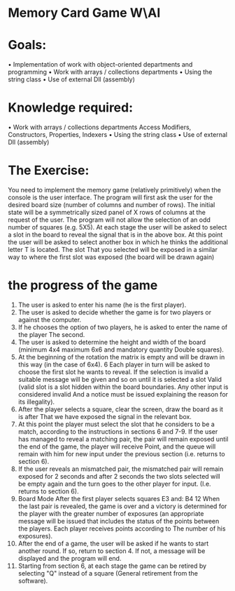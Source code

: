# Memory Card Game W\AI

# Goals:
• Implementation of work with object-oriented departments and programming
• Work with arrays / collections departments
• Using the string class
• Use of external Dll (assembly)
# Knowledge required:
• Work with arrays / collections departments
Access Modifiers, Constructors, Properties, Indexers
• Using the string class
• Use of external Dll (assembly)

# The Exercise:
You need to implement the memory game (relatively primitively) when the console is the user interface.
The program will first ask the user for the desired board size (number of columns and number of rows).
The initial state will be a symmetrically sized panel of X rows of columns at the request of the user.
The program will not allow the selection of an odd number of squares (e.g. 5X5).
At each stage the user will be asked to select a slot in the board to reveal the signal that is in the above box.
At this point the user will be asked to select another box in which he thinks the additional letter T is located. The slot
That you selected will be exposed in a similar way to where the first slot was exposed (the board will be drawn again)

# the progress of the game
1. The user is asked to enter his name (he is the first player).
2. The user is asked to decide whether the game is for two players or against the computer.
3. If he chooses the option of two players, he is asked to enter the name of the player
The second.
4. The user is asked to determine the height and width of the board (minimum 4x4 maximum 6x6 and mandatory quantity
Double squares).
5. At the beginning of the rotation the matrix is empty and will be drawn in this way (in the case of 6x4).
6 Each player in turn will be asked to choose the first slot he wants to reveal. If the selection is invalid a suitable message will be given and so on until it is selected a slot
Valid (valid slot is a slot hidden within the board boundaries. Any other input is considered invalid
And a notice must be issued explaining the reason for its illegality).
7. After the player selects a square, clear the screen, draw the board as it is after
That we have exposed the signal in the relevant box.
8. At this point the player must select the slot that he considers to be a match, according to the instructions in sections 6 and 7-9. If the user has managed to reveal a matching pair, the pair will remain exposed until the end of the game, the player will receive
Point, and the queue will remain with him for new input under the previous section (i.e. returns to section 6).
10. If the user reveals an mismatched pair, the mismatched pair will remain exposed for 2 seconds and after 2 seconds the two slots selected will be empty again and the turn goes to the other player for input.
(I.e. returns to section 6).
11. Board Mode After the first player selects squares E3 and: B4
12 When the last pair is revealed, the game is over and a victory is determined for the player with the greater number of exposures (an appropriate message will be issued that includes the status of the points between the players. Each player receives points according to
The number of his exposures).
13. After the end of a game, the user will be asked if he wants to start another round. If so, return to section 4.
If not, a message will be displayed and the program will end.
14. Starting from section 6, at each stage the game can be retired by selecting "Q" instead of a square
(General retirement from the software).
